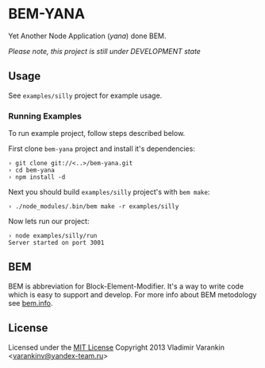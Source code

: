 BEM-YANA
========

Yet Another Node Application (*yana*) done BEM.

_Please note, this project is still under DEVELOPMENT state_

## Usage

See `examples/silly` project for example usage.

### Running Examples

To run example project, follow steps described below.

First clone `bem-yana` project and install it's dependencies:

    › git clone git://<..>/bem-yana.git
    › cd bem-yana
    › npm install -d

Next you should build `examples/silly` project's  with `bem make`:

    › ./node_modules/.bin/bem make -r examples/silly

Now lets run our project:

    › node examples/silly/run
    Server started on port 3001

## BEM

BEM is abbreviation for Block-Element-Modifier. It's a way to write code which is easy to support and develop.
For more info about BEM metodology see [bem.info](http://bem.info/).

## License

Licensed under the [MIT License](http://creativecommons.org/licenses/MIT/)
Copyright 2013 Vladimir Varankin &lt;varankinv@yandex-team.ru&gt;
